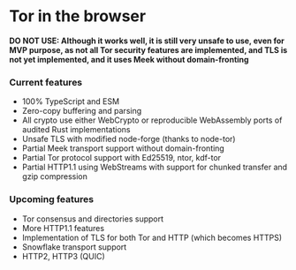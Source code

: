 # Tor in the browser

**DO NOT USE: Although it works well, it is still very unsafe to use, even for MVP purpose, as not all Tor security features are implemented, and TLS is not yet implemented, and it uses Meek without domain-fronting**

### Current features
- 100% TypeScript and ESM
- Zero-copy buffering and parsing
- All crypto use either WebCrypto or reproducible WebAssembly ports of audited Rust implementations
- Unsafe TLS with modified node-forge (thanks to node-tor)
- Partial Meek transport support without domain-fronting
- Partial Tor protocol support with Ed25519, ntor, kdf-tor
- Partial HTTP1.1 using WebStreams with support for chunked transfer and gzip compression

### Upcoming features
- Tor consensus and directories support
- More HTTP1.1 features
- Implementation of TLS for both Tor and HTTP (which becomes HTTPS)
- Snowflake transport support
- HTTP2, HTTP3 (QUIC)